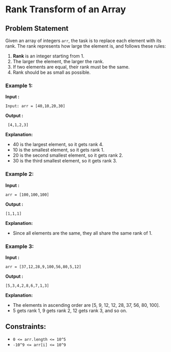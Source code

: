 # Rank Transform of an Array

## Problem Statement

Given an array of integers `arr`, the task is to replace each element with its rank. The rank represents how large the element is, and follows these rules:

1. **Rank** is an integer starting from 1.
2. The larger the element, the larger the rank.
3. If two elements are equal, their rank must be the same.
4. Rank should be as small as possible.

### Example 1:
**Input :**
```
Input: arr = [40,10,20,30] 
```
**Output :**
```
 [4,1,2,3]
 ```
 **Explanation:**  
- 40 is the largest element, so it gets rank 4.  
- 10 is the smallest element, so it gets rank 1.  
- 20 is the second smallest element, so it gets rank 2.  
- 30 is the third smallest element, so it gets rank 3.

### Example 2:
**Input :**
```
arr = [100,100,100] 
```
 **Output :**
```
[1,1,1]
```
**Explanation:**  
- Since all elements are the same, they all share the same rank of 1.

### Example 3:
**Input :**
```
arr = [37,12,28,9,100,56,80,5,12]  
```
 **Output :**
```
[5,3,4,2,8,6,7,1,3]
```
**Explanation:**  
- The elements in ascending order are [5, 9, 12, 12, 28, 37, 56, 80, 100].
- 5 gets rank 1, 9 gets rank 2, 12 gets rank 3, and so on.

## Constraints:
- `0 <= arr.length <= 10^5`
- `-10^9 <= arr[i] <= 10^9`